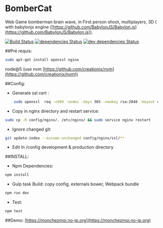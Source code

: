 BomberCat
==========
Web Game bomberman brain wave, in First person shoot, multiplayers, 3D ( with babylonjs engine ([https://github.com/BabylonJS/Babylon.js](https://github.com/BabylonJS/Babylon.js)).

[![Build Status](https://travis-ci.org/julesGoullee/bomberman.png)](https://travis-ci.org/julesGoullee/bomberman)
[![dependencies Status](https://david-dm.org/julesGoullee/bomberman.svg)](https://david-dm.org/julesGoullee/bomberman#info=dependencies&view=table)
[![dev dependencies Status](https://david-dm.org/julesGoullee/bomberman/dev-status.svg)](https://david-dm.org/julesGoullee/bomberman#info=devDependencies&view=table)

##Pré requis:
```bash
sudo apt-get install openssl nginx
```
node@5 (use nvm [https://github.com/creationix/nvm](https://github.com/creationix/nvm))

##Config:
- Generate ssl cert :
```bash
    sudo openssl  req -x509 -nodes -days 365 -newkey rsa:2048 -keyout config/nginx/ssl/nginx.key -out config/nginx/ssl/nginx.crt
```
- Copy in nginx directory and restart service:
```bash
sudo cp -R config/nginx/. /etc/nginx/ && sudo service nginx restart
```
- Ignore changed git: 
```bash
git update-index --assume-unchanged config/nginx/ssl/**
```
- Edit In /config development & production directory

##INSTALL:
- Npm Dependencies:
```bash
npm install
```
- Gulp task Build: copy config, externals bower, Webpack bundle
```bash 
npm run dev 
```
- Test:
```bash 
npm test
```

##Demo:
[https://monchezmoi.no-ip.org](https://monchezmoi.no-ip.org)
